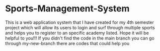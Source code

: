 # Sports-Management-System
This is a web application system that I have created for my 4th semester project which will allow its users to login and surf through multiple sports and helps you to register to an specific academy listed.
Hope it will be helpful to you!!!
If you didn't find the code in the main branch you can go through my-new-branch there are codes that could help you 
